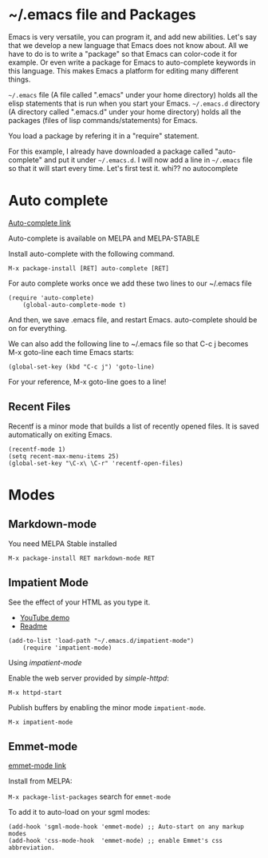 ~/.emacs file and Packages
==========================

Emacs is very versatile, you can program it, and add new abilities. Let's say that we
develop a new language that Emacs does not know about. All we have to do is to write
a "package" so that Emacs can color-code it for example. Or even write a package for
Emacs to auto-complete keywords in this language. This makes Emacs a platform for editing
many different things. 

`~/.emacs` file (A file called ".emacs" under your home directory) holds all the elisp
statements that is run when you start your Emacs. 
`~/.emacs.d` directory (A directory called ".emacs.d" under your home directory) holds
all the packages (files of lisp commands/statements) for Emacs.

You load a package by refering it in a "require" statement. 

For this example, I already have downloaded a package called "auto-complete" and put it
under `~/.emacs.d`. I will now add a line in `~/.emacs` file so that it will start every time.
Let's first test it.
whi?? no autocomplete


Auto complete
=============
[Auto-complete link](https://github.com/auto-complete/auto-complete)

Auto-complete is available on MELPA and MELPA-STABLE

Install auto-complete with the following command.

`M-x package-install [RET] auto-complete [RET]`

For auto complete works once we add these two lines to our ~/.emacs file

```
(require 'auto-complete)
    (global-auto-complete-mode t)
```

And then, we save .emacs file, and restart Emacs. auto-complete should be on for everything.

We can also add the following line to ~/.emacs file so that C-c j becomes M-x goto-line each
time Emacs starts:

```
(global-set-key (kbd "C-c j") 'goto-line)
```

For your reference, M-x goto-line goes to a line!

Recent Files
------------
Recentf is a minor mode that builds a list of recently opened files. It is saved
automatically on exiting Emacs.

```
(recentf-mode 1)
(setq recent-max-menu-items 25)
(global-set-key "\C-x\ \C-r" 'recentf-open-files)
```

Modes
=====

Markdown-mode
-------------
You need MELPA Stable installed

`M-x package-install RET markdown-mode RET`


Impatient Mode
--------------
See the effect of your HTML as you type it.
 * [YouTube demo](http://youtu.be/QV6XVyXjBO8)
 * [Readme](https://github.com/skeeto/impatient-mode)



```
(add-to-list 'load-path "~/.emacs.d/impatient-mode")
    (require 'impatient-mode)
```

Using _impatient-mode_

Enable the web server provided by _simple-httpd_:

```
M-x httpd-start
```

Publish buffers by enabling the minor mode `impatient-mode`.

```
M-x impatient-mode
```

Emmet-mode
----------
[emmet-mode link](https://github.com/smihica/emmet-mode)

Install from MELPA:

`M-x package-list-packages` search for `emmet-mode`

To add it to auto-load on your sgml modes:

```
(add-hook 'sgml-mode-hook 'emmet-mode) ;; Auto-start on any markup modes
(add-hook 'css-mode-hook  'emmet-mode) ;; enable Emmet's css abbreviation.
```





